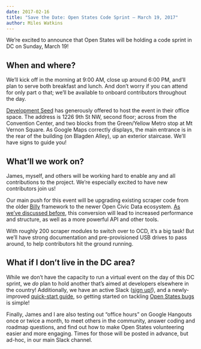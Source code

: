 ```yaml
---
date: 2017-02-16
title: "Save the Date: Open States Code Sprint — March 19, 2017"
author: Miles Watkins
---
```


We’re excited to announce that Open States will be holding a code sprint in DC on Sunday, March 19!

## When and where?

We’ll kick off in the morning at 9:00 AM, close up around 6:00 PM, and’ll plan to serve both breakfast and lunch. And don’t worry if you can attend for only part o that; we’ll be available to onboard contributors throughout the day.

[Development Seed](https://developmentseed.org/) has generously offered to host the event in their office space. The address is 1226 9th St NW, second floor; across from the Convention Center, and two blocks from the Green/Yellow Metro stop at Mt Vernon Square. As Google Maps correctly displays, the main entrance is in the rear of the building (on Blagden Alley), up an exterior staircase. We’ll have signs to guide you!

## What’ll we work on?

James, myself, and others will be working hard to enable any and all contributions to the project. We’re especially excited to have new contributors join us!

Our main push for this event will be upgrading existing scraper code from the older [Billy](https://github.com/openstates/billy) framework to the newer Open Civic Data ecosystem. [As we’ve discussed before](https://blog.openstates.org/post/whats-next-2017/), this conversion will lead to increased performance and structure, as well as a more powerful API and other tools.

With roughly 200 scraper modules to switch over to OCD, it’s a big task! But we’ll have strong documentation and pre-provisioned USB drives to pass around, to help contributors hit the ground running.

## What if I don’t live in the DC area?

While we don’t have the capacity to run a virtual event on the day of this DC sprint, we *do* plan to hold another that’s aimed at developers elsewhere in the country! Additionally, we have an active Slack ([sign up!](https://openstates-slack.herokuapp.com/)), and a newly-improved [quick-start guide](http://docs.openstates.org/en/latest/contributing/index.html), so getting started on tackling [Open States bugs](https://github.com/openstates/openstates/issues) is simple!

Finally, James and I are also testing out “office hours” on Google Hangouts once or twice a month, to meet others in the community, answer coding and roadmap questions, and find out how to make Open States volunteering easier and more engaging. Times for those will be posted in advance, but ad-hoc, in our main Slack channel.
